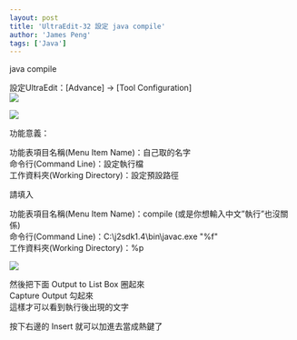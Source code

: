 ```yaml
---
layout: post
title: 'UltraEdit-32 設定 java compile'
author: 'James Peng'
tags: ['Java']
---
```


java compile  
  
 設定UltraEdit：[Advance] → [Tool Configuration]  
[![](http://bp0.blogger.com/_AnTT9cbXdqY/R1OrIJjHjZI/AAAAAAAAAZs/Ftd12prhVfo/s320/fetch.php.gif)](http://bp0.blogger.com/_AnTT9cbXdqY/R1OrIJjHjZI/AAAAAAAAAZs/wQDeANl4c28/s1600-R/fetch.php.gif)  
  
[![](http://bp1.blogger.com/_AnTT9cbXdqY/R1OrdZjHjaI/AAAAAAAAAZ0/AYvjkjc_RMA/s320/fetch.php.gif)](http://bp1.blogger.com/_AnTT9cbXdqY/R1OrdZjHjaI/AAAAAAAAAZ0/bpF-Scei-B4/s1600-R/fetch.php.gif)  
  
功能意義：  
  
功能表項目名稱(Menu Item Name)：自己取的名字  
命令行(Command Line)：設定執行檔  
工作資料夾(Working Directory)：設定預設路徑  
  
請填入  
  
功能表項目名稱(Menu Item Name)：compile
(或是你想輸入中文”執行”也沒關係)  
命令行(Command Line)：C:\\j2sdk1.4\\bin\\javac.exe "%f"  
工作資料夾(Working Directory)：%p  
  
  
[![](http://bp1.blogger.com/_AnTT9cbXdqY/R1OwcZjHjbI/AAAAAAAAAZ8/eHlmTyuoLDs/s320/fetch.php.gif)](http://bp1.blogger.com/_AnTT9cbXdqY/R1OwcZjHjbI/AAAAAAAAAZ8/Vi6BmJ37w04/s1600-R/fetch.php.gif)  
  
然後把下面 Output to List Box 圈起來  
Capture Output 勾起來  
這樣才可以看到執行後出現的文字  
  
按下右邊的 Insert 就可以加進去當成熱鍵了
